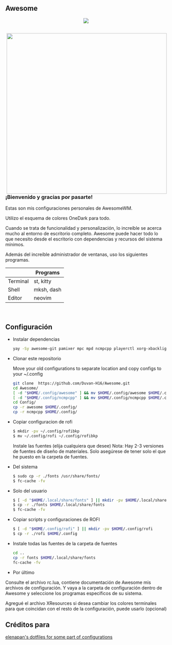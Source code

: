 ## Awesome
<div align="center">
    <img src="https://awesomewm.org/images/awesome-logo.svg">
</div>

<br>

<p align="center">
	<img src=".assets/Screenshot.png" align="right" width="500px">
</p>

### ¡Bienvenido y gracias por pasarte!
Estas son mis configuraciones personales de AwesomeWM.

Utilizo el esquema de colores OneDark para todo.

Cuando se trata de funcionalidad y personalización, lo increíble se acerca mucho al entorno de escritorio completo.
Awesome puede hacer todo lo que necesito desde el escritorio con dependencias y recursos del sistema mínimos.

Además del increíble administrador de ventanas, uso los siguientes programas.

|            | Programs           |
| ---------- | ------------------ |
| Terminal   | st, kitty          |
| Shell      | mksh, dash         |
| Editor     | neovim             |

<br>

## Configuración

- Instalar dependencias
  ```sh
  yay -Sy awesome-git pamixer mpc mpd ncmpcpp playerctl xorg-xbacklight rofi jq maim simple-mtpfs ffmpeg fuse2 wmctrl xclip \ xdotool --needed
  ```
- Clonar este repositorio

   Move your old configurations to separate location and copy configs to your ~/.config

    ```sh
   git clone  https://github.com/Duvan-H16/Awesome.git
   cd Awesome/
   [ -d "$HOME/.config/awesome" ] && mv $HOME/.config/awesome $HOME/.config/Bkpawesome
   [ -d "$HOME/.config/ncmpcpp" ] && mv $HOME/.config/ncmpcpp $HOME/.config/Bkpncmpcpp
   cd Config/
   cp -r awesome $HOME/.config/
   cp -r ncmpcpp $HOME/.config/
  ```
- Copiar configuracion de rofi
  ```sh
  $ mkdir -pv ~/.config/rofibkp
  $ mv ~/.config/rofi ~/.config/rofibkp
  ```
  Instale las fuentes (elija cualquiera que desee) Nota: Hay 2-3 versiones de fuentes de diseño de materiales. Solo asegúrese de tener solo el que he puesto en la carpeta de fuentes.

- Del sistema
  ```sh
  $ sudo cp -r ./fonts /usr/share/fonts/
  $ fc-cache -fv
  ```
- Solo del usuario
  ```sh
  $ [ -d "$HOME/.local/share/fonts" ] || mkdir -pv $HOME/.local/share/fonts
  $ cp -r ./fonts $HOME/.local/share/fonts
  $ fc-cache -fv
  ```
- Copiar scripts y configuraciones de ROFI
  ```sh
  $ [ -d "$HOME/.config/rofi" ] || mkdir -pv $HOME/.config/rofi
  $ cp -r ./rofi $HOME/.config
  ```
- Instale todas las fuentes de la carpeta de fuentes
    ```sh
    cd ..
    cp -r fonts $HOME/.local/share/fonts
    fc-cache -fv
    ```
- Por último

Consulte el archivo rc.lua, contiene documentación de Awesome mis archivos de configuración. Y vaya a la carpeta de configuración dentro de Awesome y seleccione los programas específicos de su sistema.

 Agregué el archivo XResources si desea cambiar los colores terminales para que coincidan con el resto de la configuración, puede usarlo (opcional)



## Créditos para
  [elenapan's dotfiles for some part of configurations](https://github.com/elenapan/dotfiles)
